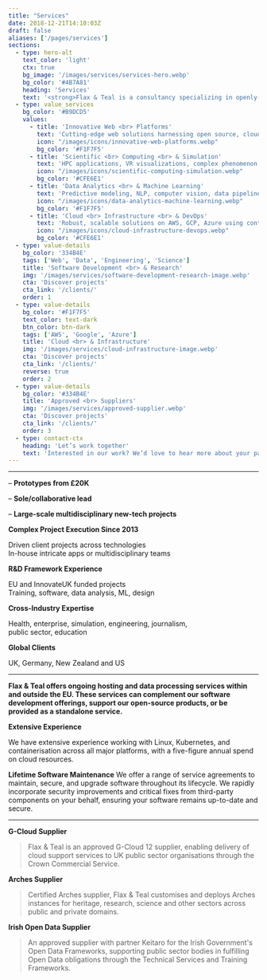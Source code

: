```yaml
---
title: "Services"
date: 2018-12-21T14:10:03Z
draft: false
aliases: ['/pages/services']
sections:
  - type: hero-alt
    text_color: 'light'
    ctx: true
    bg_image: '/images/services/services-hero.webp'
    bg_color: '#4B7A81'
    heading: 'Services'
    text: '<strong>Flax & Teal is a consultancy specializing in openly-licensed technologies, serving both public and private sectors through web-based products and services in computational engineering, geospatial analysis, and data science (machine learning and AI).</strong> <br><br> We builds tools for various sectors, including publicly-shared, reusable components – often web platforms that provide behind-the-scenes analysis of open data, geography, and physics.'
  - type: value_services
    bg_color: '#B9DCD5'
    values:
      - title: 'Innovative Web <br> Platforms'
        text: 'Cutting-edge web solutions harnessing open source, cloud, and advanced analytics.'
        icon: "/images/icons/innovative-web-platforms.webp"
        bg_color: '#F1F7F5' 
      - title: 'Scientific <br> Computing <br> & Simulation'
        text: 'HPC applications, VR visualizations, complex phenomenon modeling using custom algorithms.'
        icon: "/images/icons/scientific-computing-simulation.webp"
        bg_color: '#CFE6E1' 
      - title: 'Data Analytics <br> & Machine Learning'
        text: 'Predictive modeling, NLP, computer vision, data pipelines for insights and decision-making.'
        icon: "/images/icons/data-analytics-machine-learning.webp"
        bg_color: '#F1F7F5' 
      - title: 'Cloud <br> Infrastructure <br> & DevOps'
        text: 'Robust, scalable solutions on AWS, GCP, Azure using containers, Kubernetes, cloud-native architectures.'
        icon: "/images/icons/cloud-infrastructure-devops.webp"
        bg_color: '#CFE6E1' 
  - type: value-details
    bg_color: '334B4E'
    tags: ['Web', 'Data', 'Engineering', 'Science']
    title: 'Software Development <br> & Research'
    img: '/images/services/software-development-research-image.webp' 
    cta: 'Discover projects'
    cta_link: '/clients/'
    order: 1
  - type: value-details
    bg_color: '#F1F7F5'
    text_color: text-dark
    btn_color: btn-dark
    tags: ['AWS', 'Google', 'Azure']
    title: 'Cloud <br> & Infrastructure'
    img: '/images/services/cloud-infrastructure-image.webp'
    cta: 'Discover projects'
    cta_link: '/clients/'
    reverse: true
    order: 2
  - type: value-details
    bg_color: '#334B4E'
    title: 'Approved <br> Suppliers'
    img: '/images/services/approved-supplier.webp'
    cta: 'Discover projects'
    cta_link: '/clients/'
    order: 3
  - type: contact-ctx
    heading: 'Let’s work together'
    text: 'Interested in our work? We’d love to hear more about your particular needs – and we’re confident we can guide you. <br><br> For enquiries email info@flaxandteal.co.uk'
--- 
```



---

– **Prototypes from £20K**

– **Sole/collaborative lead**

– **Large-scale multidisciplinary new-tech projects**


**Complex Project Execution Since 2013** <br>

Driven client projects across technologies <br>
In-house intricate apps or multidisciplinary teams

**R&D Framework Experience** 

EU and InnovateUK funded projects <br>
Training, software, data analysis, ML, design

**Cross-Industry Expertise** 

Health, enterprise, simulation, engineering, journalism, <br> public sector, education

**Global Clients**

UK, Germany, New Zealand and US

---

**Flax & Teal offers ongoing hosting and data processing services within and outside the EU. These services can complement our software development offerings, support our open-source products, 
or be provided as a standalone service.**

**Extensive Experience**

We have extensive experience working with Linux, Kubernetes, and containerisation across all major platforms, with a five-figure annual spend on cloud resources.

**Lifetime Software Maintenance**
We offer a range of service agreements to maintain, secure, and upgrade software throughout its lifecycle. We rapidly incorporate security improvements and critical fixes from third-party components on your behalf, ensuring your software remains up-to-date and secure.

---

**G-Cloud Supplier**

>Flax & Teal is an approved G-Cloud 12 supplier, enabling delivery of cloud support services to UK public sector organisations through the Crown Commercial Service.

**Arches Supplier**

>Certified Arches supplier, Flax & Teal customises and deploys Arches instances for heritage, research, science and other sectors across public and private domains.

**Irish Open Data Supplier**

>An approved supplier with partner Keitaro for the Irish Government's Open Data Frameworks, supporting public sector bodies in fulfilling Open Data obligations through the Technical Services and Training Frameworks.





